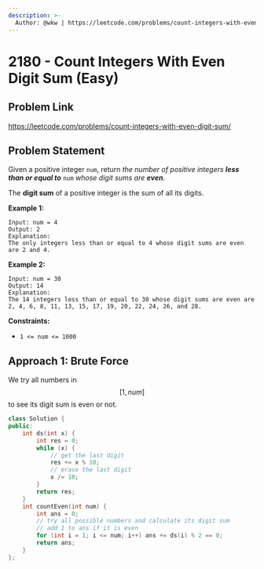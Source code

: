 ```yaml
---
description: >-
  Author: @wkw | https://leetcode.com/problems/count-integers-with-even-digit-sum/
---
```


# 2180 - Count Integers With Even Digit Sum (Easy)

## Problem Link

https://leetcode.com/problems/count-integers-with-even-digit-sum/

## Problem Statement

Given a positive integer `num`, return _the number of positive integers **less than or equal to**_ `num` _whose digit sums are **even**_.

The **digit sum** of a positive integer is the sum of all its digits.

**Example 1:**

```
Input: num = 4
Output: 2
Explanation:
The only integers less than or equal to 4 whose digit sums are even are 2 and 4.
```

**Example 2:**

```
Input: num = 30
Output: 14
Explanation:
The 14 integers less than or equal to 30 whose digit sums are even are
2, 4, 6, 8, 11, 13, 15, 17, 19, 20, 22, 24, 26, and 28.
```

**Constraints:**

- `1 <= num <= 1000`

## Approach 1: Brute Force

We try all numbers in $$[1, num]$$ to see its digit sum is even or not.

<SolutionAuthor name="@wkw"/>

```cpp
class Solution {
public:
    int ds(int x) {
        int res = 0;
        while (x) {
            // get the last digit
            res += x % 10;
            // erase the last digit
            x /= 10;
        }
        return res;
    }
    int countEven(int num) {
        int ans = 0;
        // try all possible numbers and calculate its digit sum
        // add 1 to ans if it is even
        for (int i = 1; i <= num; i++) ans += ds(i) % 2 == 0;
        return ans;
    }
};
```
